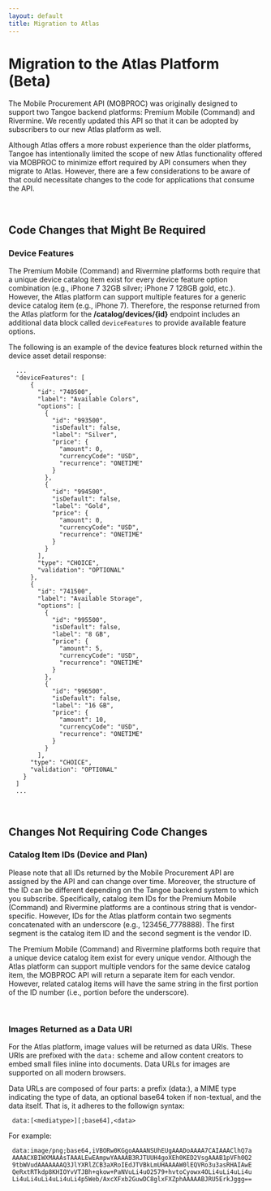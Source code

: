```yaml
---
layout: default
title: Migration to Atlas
---
```



# Migration to the Atlas Platform (Beta)

The Mobile Procurement API (MOBPROC) was originally designed to support two Tangoe backend platforms: Premium Mobile (Command) and Rivermine. We recently updated this API so that it can be adopted by subscribers to our new Atlas platform as well. 

Although Atlas offers a more robust experience than the older platforms, Tangoe has intentionally limited the scope of new Atlas functionality offered via MOBPROC to minimize effort required by API consumers when they migrate to Atlas. However, there are a few considerations to be aware of that could necessitate changes to the code for applications that consume the API.

<br/>

## Code Changes that Might Be Required
### Device Features
The Premium Mobile (Command) and Rivermine platforms both require that a unique device catalog item exist for every device feature option combination (e.g., iPhone 7 32GB silver; iPhone 7 128GB gold, etc.). However, the Atlas platform can support multiple features for a generic device catalog item (e.g., iPhone 7). Therefore, the response returned from the Atlas platform for the **/catalog/devices/{id}** endpoint includes an additional data block called <code>deviceFeatures</code> to provide available feature options. 

The following is an example of the device features block returned within the device asset detail response:
```
  ...
  "deviceFeatures": [
      {
        "id": "740500",
        "label": "Available Colors",
        "options": [
          {
            "id": "993500",
            "isDefault": false,
            "label": "Silver",
            "price": {
              "amount": 0,
              "currencyCode": "USD",
              "recurrence": "ONETIME"
            }
          },
          {
            "id": "994500",
            "isDefault": false,
            "label": "Gold",
            "price": {
              "amount": 0,
              "currencyCode": "USD",
              "recurrence": "ONETIME"
            }
          }
        ],
        "type": "CHOICE",
        "validation": "OPTIONAL"
      },
      {
        "id": "741500",
        "label": "Available Storage",
        "options": [
          {
            "id": "995500",
            "isDefault": false,
            "label": "8 GB",
            "price": {
              "amount": 5,
              "currencyCode": "USD",
              "recurrence": "ONETIME"
            }
          },
          {
            "id": "996500",
            "isDefault": false,
            "label": "16 GB",
            "price": {
              "amount": 10,
              "currencyCode": "USD",
              "recurrence": "ONETIME"
            }
          }
        ],
      "type": "CHOICE",
      "validation": "OPTIONAL"
    }
  ]
  ...
```

<br/>

## Changes Not Requiring Code Changes 

### Catalog Item IDs (Device and Plan)
Please note that all IDs returned by the Mobile Procurement API are assigned by the API and can change over time. Moreover, the structure of the ID can be different depending on the Tangoe backend system to which you subscribe. Specifically, catalog item IDs for the Premium Mobile (Command) and Rivermine platforms are a continous string that is vendor-specific. However, IDs for the Atlas platform contain two segments concatenated with an underscore (e.g., 123456_7778888). The first segment is the catalog item ID and the second segment is the vendor ID. 

The Premium Mobile (Command) and Rivermine platforms both require that a unique device catalog item exist for every unique vendor. Although the Atlas platform can support multiple vendors for the same device catalog item, the MOBPROC API will return a separate item for each vendor. However, related catalog items will have the same string in the first portion of the ID number (i.e., portion before the underscore).

<br/>

### Images Returned as a Data URI
For the Atlas platform, image values will be returned as data URIs. These URIs are prefixed with the <code>data:</code> scheme and allow content creators to embed small files inline into documents. Data URLs for images are supported on all modern browsers.

Data URLs are composed of four parts: a prefix (data:), a MIME type indicating the type of data, an optional base64 token if non-textual, and the data itself. That is, it adheres to the followign syntax:
```
 data:[<mediatype>][;base64],<data>
``` 
For example:
```
 data:image/png;base64,iVBORw0KGgoAAAANSUhEUgAAADoAAAA7CAIAAAClhQ7a
 AAAACXBIWXMAAAsTAAALEwEAmpwYAAAAB3RJTUUH4goXEh0KED2VsgAAAB1pVFh0Q2
 9tbWVudAAAAAAAQ3JlYXRlZCB3aXRoIEdJTVBkLmUHAAAAW0lEQVRo3u3asRHAIAwE
 QeRxtRTkdp8KHIOYvVTJBh+qkow+PaNVuLi4uO2579+hvtoCyowx4OLi4uLi4uLi4u
 Li4uLi4uLi4uLi4uLi4p5Web/AxcXFxb2GuwDC8glxFXZphAAAAABJRU5ErkJggg==
```
